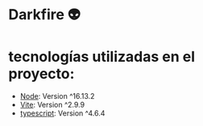 # Darkfire :alien:

# tecnologías utilizadas en el proyecto:

* [Node](./src/assets/node.png): Version ^16.13.2 
* [Vite](https://example.com): Version ^2.9.9
* [typescript](https://example.com): Version ^4.6.4


